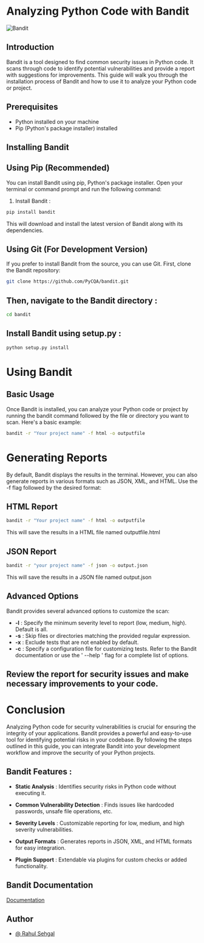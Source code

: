 # Analyzing Python Code with Bandit
![Bandit](https://github.com/cyb-sehgal/Bandit/assets/147884191/05d6e75e-a608-438c-adbd-c09a09e4ea8e)

## Introduction
Bandit is a tool designed to find common security issues in Python code. It scans through code to identify potential vulnerabilities and provide a report with suggestions for improvements. This guide will walk you through the installation process of Bandit and how to use it to analyze your Python code or project.

## Prerequisites
- Python installed on your machine
- Pip (Python's package installer) installed
## Installing Bandit
## Using Pip (Recommended)
You can install Bandit using pip, Python's package installer. Open your terminal or command prompt and run the following command:
1. Install Bandit :

```bash
pip install bandit
```
This will download and install the latest version of Bandit along with its dependencies.

## Using Git (For Development Version)
If you prefer to install Bandit from the source, you can use Git. First, clone the Bandit repository:
```bash
git clone https://github.com/PyCQA/bandit.git

```
## Then, navigate to the Bandit directory :
```bash
cd bandit
```
## Install Bandit using setup.py :
```bash
python setup.py install
```
# Using Bandit
## Basic Usage
Once Bandit is installed, you can analyze your Python code or project by running the bandit command followed by the file or directory you want to scan. Here's a basic example:
```bash
bandit -r "Your project name" -f html -o outputfile
```
# Generating Reports
By default, Bandit displays the results in the terminal. However, you can also generate reports in various formats such as JSON, XML, and HTML. Use the -f flag followed by the desired format:
## HTML Report
```bash
bandit -r "Your project name" -f html -o outputfile
```
This will save the results in a HTML file named outputfile.html
## JSON Report
```bash
bandit -r "your project name" -f json -o output.json
```
This will save the results in a JSON file named output.json

## Advanced Options
Bandit provides several advanced options to customize the scan:

- **-l** : Specify the minimum severity level to report (low, medium, high). Default is all.
- **-s** : Skip files or directories matching the provided regular expression.
- **-x** : Exclude tests that are not enabled by default.
- **-c** : Specify a configuration file for customizing tests.
Refer to the Bandit documentation or use the ' --help ' flag for a complete list of options.

## Review the report for security issues and make necessary improvements to your code.

# Conclusion
Analyzing Python code for security vulnerabilities is crucial for ensuring the integrity of your applications. Bandit provides a powerful and easy-to-use tool for identifying potential risks in your codebase. By following the steps outlined in this guide, you can integrate Bandit into your development workflow and improve the security of your Python projects.

## Bandit Features :
- **Static Analysis** : Identifies security risks in Python code without executing it.
  
- **Common Vulnerability Detection** : Finds issues like hardcoded passwords, unsafe file operations, etc.

- **Severity Levels** : Customizable reporting for low, medium, and high severity vulnerabilities.
  
- **Output Formats** : Generates reports in JSON, XML, and HTML formats for easy integration.
  
- **Plugin Support** : Extendable via plugins for custom checks or added functionality.

## Bandit Documentation

[Documentation](https://bandit.readthedocs.io/en/latest/)


## Author

- [@ Rahul Sehgal](https://github.com/cyb-sehgal)
